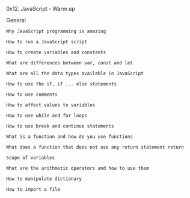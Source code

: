 0x12. JavaScript - Warm up

General

    Why JavaScript programming is amazing

    How to run a JavaScript script

    How to create variables and constants

    What are differences between var, const and let

    What are all the data types available in JavaScript

    How to use the if, if ... else statements

    How to use comments

    How to affect values to variables

    How to use while and for loops

    How to use break and continue statements

    What is a function and how do you use functions

    What does a function that does not use any return statement return

    Scope of variables

    What are the arithmetic operators and how to use them

    How to manipulate dictionary

    How to import a file
